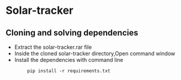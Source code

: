 # Solar-tracker
## Cloning and solving dependencies

<ul>
        <li>Extract the solar-tracker.rar file</li>
        <li>Inside the cloned solar-tracker directory,Open command window</li>
        <li>Install the dependencies with command line</li>
</ul>


```
        pip install -r requirements.txt
```

